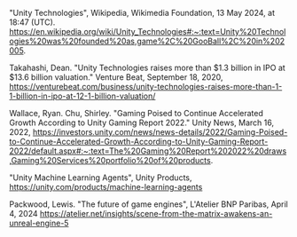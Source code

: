 "Unity Technologies", Wikipedia, Wikimedia Foundation, 13 May 2024, at 18:47 (UTC). https://en.wikipedia.org/wiki/Unity_Technologies#:~:text=Unity%20Technologies%20was%20founded%20as,game%2C%20GooBall%2C%20in%202005.

Takahashi, Dean. "Unity Technologies raises more than $1.3 billion in IPO at $13.6 billion valuation." Venture Beat, September 18, 2020, https://venturebeat.com/business/unity-technologies-raises-more-than-1-1-billion-in-ipo-at-12-1-billion-valuation/

Wallace, Ryan. Chu, Shirley. "Gaming Poised to Continue Accelerated Growth According to Unity Gaming Report 2022." Unity News, March 16, 2022, https://investors.unity.com/news/news-details/2022/Gaming-Poised-to-Continue-Accelerated-Growth-According-to-Unity-Gaming-Report-2022/default.aspx#:~:text=The%20Gaming%20Report%202022%20draws,Gaming%20Services%20portfolio%20of%20products.

"Unity Machine Learning Agents", Unity Products, https://unity.com/products/machine-learning-agents

Packwood, Lewis. "The future of game engines", L'Atelier BNP Paribas, April 4, 2024 https://atelier.net/insights/scene-from-the-matrix-awakens-an-unreal-engine-5

